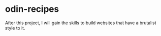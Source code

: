 # odin-recipes

After this project, I will gain the skills to build websites that have a 
brutalist style to it.